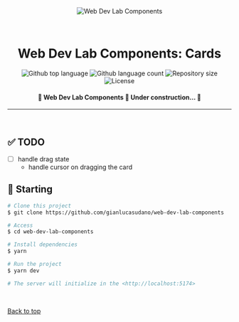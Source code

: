 <div align="center" id="top"> 
  <img src="../../../public/favicon.ico" alt="Web Dev Lab Components" />

  &#xa0;

</div>

<h1 align="center">Web Dev Lab Components: Cards</h1>

<p align="center">
  <img alt="Github top language" src="https://img.shields.io/github/languages/top/gianlucasudano/web-dev-lab-components?color=56BEB8">

  <img alt="Github language count" src="https://img.shields.io/github/languages/count/gianlucasudano/web-dev-lab-components?color=56BEB8">

  <img alt="Repository size" src="https://img.shields.io/github/repo-size/gianlucasudano/web-dev-lab-components?color=56BEB8">

  <img alt="License" src="https://img.shields.io/github/license/gianlucasudano/web-dev-lab-components?color=56BEB8">

  <!-- <img alt="Github issues" src="https://img.shields.io/github/issues/{{YOUR_GITHUB_USERNAME}}/web-dev-lab-components?color=56BEB8" /> -->

  <!-- <img alt="Github forks" src="https://img.shields.io/github/forks/{{YOUR_GITHUB_USERNAME}}/web-dev-lab-components?color=56BEB8" /> -->

  <!-- <img alt="Github stars" src="https://img.shields.io/github/stars/{{YOUR_GITHUB_USERNAME}}/web-dev-lab-components?color=56BEB8" /> -->
</p>

<!-- Status -->

<h4 align="center"> 
	🚧  Web Dev Lab Components 🚀 Under construction...  🚧
</h4> 

<hr>

<!-- <p align="center">
  <a href="#dart-about">About</a> &#xa0; | &#xa0; 
  <a href="#sparkles-features">Features</a> &#xa0; | &#xa0;
  <a href="#rocket-technologies">Technologies</a> &#xa0; | &#xa0;
  <a href="#white_check_mark-requirements">Requirements</a> &#xa0; | &#xa0;
  <a href="#checkered_flag-starting">Starting</a> &#xa0; | &#xa0;
  <a href="#memo-license">License</a> &#xa0; | &#xa0;
  <a href="https://github.com/{{YOUR_GITHUB_USERNAME}}" target="_blank">Author</a>
</p> -->

<br>

## ✅ TODO ##

- [ ] handle drag state
  - handle cursor on dragging the card

<!-- ## :dart: About ##

Describe your project

## :sparkles: Features ##

:heavy_check_mark: Feature 1;\
:heavy_check_mark: Feature 2;\
:heavy_check_mark: Feature 3;

## :rocket: Technologies ##

The following tools were used in this project:

- [Expo](https://expo.io/)
- [Node.js](https://nodejs.org/en/)
- [React](https://pt-br.reactjs.org/)
- [React Native](https://reactnative.dev/)
- [TypeScript](https://www.typescriptlang.org/)

## :white_check_mark: Requirements ##

Before starting :checkered_flag:, you need to have [Git](https://git-scm.com) and [Node](https://nodejs.org/en/) installed. -->

## 🏁 Starting ##

```bash
# Clone this project
$ git clone https://github.com/gianlucasudano/web-dev-lab-components

# Access
$ cd web-dev-lab-components

# Install dependencies
$ yarn

# Run the project
$ yarn dev

# The server will initialize in the <http://localhost:5174>
```

<!-- ## :memo: License ##

This project is under license from MIT. For more details, see the [LICENSE](LICENSE.md) file.


Made with :heart: by <a href="https://github.com/{{YOUR_GITHUB_USERNAME}}" target="_blank">{{YOUR_NAME}}</a> -->

&#xa0;

<a href="#top">Back to top</a>
